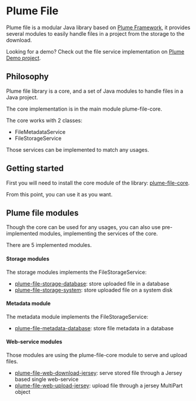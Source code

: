 Plume File
==========

Plume file is a modular Java library based on [Plume Framework](https://github.com/Coreoz/Plume),
it provides several modules to easily handle files in a project from the storage to the download.

Looking for a demo? Check out the file service implementation on [Plume Demo project](https://github.com/Coreoz/Plume-showcase).

Philosophy
----------
Plume file library is a core, and a set of Java modules to handle files in a Java project.

The core implementation is in the main module plume-file-core.

The core works with 2 classes:
- FileMetadataService
- FileStorageService

Those services can be implemented to match any usages.

Getting started
---------------
First you will need to install the core module of the library: [plume-file-core](plume-file-core).

From this point, you can use it as you want.

Plume file modules
------------------
Though the core can be used for any usages, you can also use pre-implemented modules,
implementing the services of the core.

There are 5 implemented modules.

#### Storage modules

The storage modules implements the FileStorageService:

- [plume-file-storage-database](plume-file-storage-database): store uploaded file in a database
- [plume-file-storage-system](plume-file-storage-system): store uploaded file on a system disk

#### Metadata module

The metadata module implements the FileStorageService:

- [plume-file-metadata-database](plume-file-metadata-database): store file metadata in a database

#### Web-service modules

Those modules are using the plume-file-core module to serve and upload files. 

- [plume-file-web-download-jersey](plume-file-web-download-jersey): serve stored file through
  a Jersey based single web-service
- [plume-file-web-upload-jersey](plume-file-web-upload-jersey): upload file through a jersey
  MultiPart object

